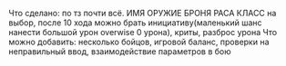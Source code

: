 Что сделано: по тз почти всё. ИМЯ ОРУЖИЕ БРОНЯ РАСА КЛАСС на выбор, после 10 хода можно брать инициативу(маленький шанс нанести большой урон overwise 0 урона), криты, разброс урона
Что можно добавить: несколько бойцов, игровой баланс, проверки на неправильный ввод, взаимодействие параметров в бою 
